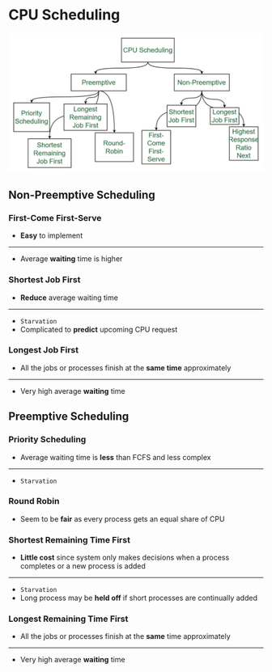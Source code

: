# CPU Scheduling

![Untitled](scheduling.png)

## Non-Preemptive Scheduling

### First-Come First-Serve

- **Easy** to implement

---

- Average **waiting** time is higher

### Shortest Job First

- **Reduce** average waiting time

---

- `Starvation`
- Complicated to **predict** upcoming CPU request

### Longest Job First

- All the jobs or processes finish at the **same time** approximately

---

- Very high average **waiting** time

## Preemptive Scheduling

### Priority Scheduling

- Average waiting time is **less** than FCFS and less complex

---

- `Starvation`

### Round Robin

- Seem to be **fair** as every process gets an equal share of CPU

### Shortest Remaining Time First

- **Little cost** since system only makes decisions when a process completes or a new process is added

---

- `Starvation`
- Long process may be **held off** if short processes are continually added

### Longest Remaining Time First

- All the jobs or processes finish at the **same** time approximately

---

- Very high average **waiting** time